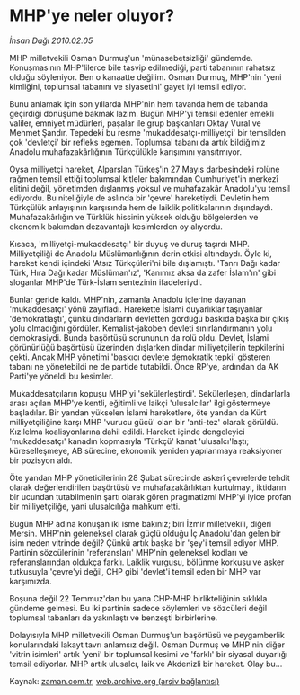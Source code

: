 # MHP'ye neler oluyor?

*İhsan Dağı 2010.02.05*

<tr><td class="metin" colspan="2" style="padding-top: 20px; padding-left: 5px; ">MHP milletvekili Osman Durmuş'un 'münasebetsizliği' gündemde. Konuşmasının MHP'lilerce bile tasvip edilmediği, parti tabanının rahatsız olduğu söyleniyor. Ben o kanaatte değilim. Osman Durmuş, MHP'nin 'yeni kimliğini, toplumsal tabanını ve siyasetini' gayet iyi temsil ediyor.</td></tr><tr><td class="metin" colspan="2" style="padding-top: 20px; padding-left: 5px; "><p>Bunu anlamak için son yıllarda MHP'nin hem tavanda hem de tabanda geçirdiği dönüşüme bakmak lazım. Bugün MHP'yi temsil edenler emekli valiler, emniyet müdürleri, paşalar ile grup başkanları Oktay Vural ve Mehmet Şandır. Tepedeki bu resme 'mukaddesatçı-milliyetçi' bir temsilden çok 'devletçi' bir refleks egemen. Toplumsal tabanı da artık bildiğimiz Anadolu muhafazakârlığının Türkçülükle karışımını yansıtmıyor.
<p>Oysa milliyetçi hareket, Alparslan Türkeş'in 27 Mayıs darbesindeki rolüne rağmen temsil ettiği toplumsal kitleler bakımından Cumhuriyet'in merkezî elitini değil, yönetimden dışlanmış yoksul ve muhafazakâr Anadolu'yu temsil ediyordu. Bu niteliğiyle de aslında bir 'çevre' hareketiydi. Devletin hem Türkçülük anlayışının karşısında hem de laiklik politikalarının dışındaydı. Muhafazakârlığın ve Türklük hissinin yüksek olduğu bölgelerden ve ekonomik bakımdan dezavantajlı kesimlerden oy alıyordu.
<p>Kısaca, 'milliyetçi-mukaddesatçı' bir duyuş ve duruş taşırdı MHP. Milliyetçiliği de Anadolu Müslümanlığının derin etkisi altındaydı. Öyle ki, hareket kendi içindeki 'Atsız Türkçüleri'ni bile dışlamıştı. 'Tanrı Dağı kadar Türk, Hıra Dağı kadar Müslüman'ız', 'Kanımız aksa da zafer İslam'ın' gibi sloganlar MHP'de Türk-İslam sentezinin ifadeleriydi.
<p>Bunlar geride kaldı. MHP'nin, zamanla Anadolu içlerine dayanan 'mukaddesatçı' yönü zayıfladı. Harekette İslami duyarlıklar taşıyanlar 'demokratlaştı', çünkü dindarların devletten gördüğü baskıda başka bir çıkış yolu olmadığını gördüler. Kemalist-jakoben devleti sınırlandırmanın yolu demokrasiydi. Bunda başörtüsü sorununun da rolü oldu. Devlet, İslami görünürlüğü başörtüsü üzerinden dışlarken dindar milliyetçilerin tepkilerini çekti. Ancak MHP yönetimi 'baskıcı devlete demokratik tepki' gösteren tabanı ne yönetebildi ne de partide tutabildi. Önce RP'ye, ardından da AK Parti'ye yöneldi bu kesimler.
<p>Mukaddesatçıların kopuşu MHP'yi 'sekülerleştirdi'. Sekülerleşen, dindarlarla arası açılan MHP'ye kentli, eğitimli ve laikçi 'ulusalcılar' ilgi göstermeye başladılar. Bir yandan yükselen İslami hareketlere, öte yandan da Kürt milliyetçiliğine karşı MHP 'vurucu gücü' olan bir 'anti-tez' olarak görüldü. Kızılelma koalisyonlarına dahil edildi. Hareket içinde dengeleyici 'mukaddesatçı' kanadın kopmasıyla 'Türkçü' kanat 'ulusalcı'laştı; küreselleşmeye, AB sürecine, ekonomik yeniden yapılanmaya reaksiyoner bir pozisyon aldı.
<p>Öte yandan MHP yöneticilerinin 28 Şubat sürecinde askerî çevrelerde tehdit olarak değerlendirilen başörtüsü ve muhafazakârlıktan kurtulmayı, iktidarın bir ucundan tutabilmenin şartı olarak gören pragmatizmi MHP'yi iyice profan bir milliyetçiliğe, yani ulusalcılığa mahkum etti.
<p>Bugün MHP adına konuşan iki isme bakınız; biri İzmir milletvekili, diğeri Mersin. MHP'nin geleneksel olarak güçlü olduğu İç Anadolu'dan gelen bir isim neden vitrinde değil? Çünkü artık başka bir 'şey'i temsil ediyor MHP. Partinin sözcülerinin 'referansları' MHP'nin geleneksel kodları ve referanslarından oldukça farklı. Laiklik vurgusu, bölünme korkusu ve asker tutkusuyla 'çevre'yi değil, CHP gibi 'devlet'i temsil eden bir MHP var karşımızda.
<p>Boşuna değil 22 Temmuz'dan bu yana CHP-MHP birlikteliğinin sıklıkla gündeme gelmesi. Bu iki partinin sadece söylemleri ve sözcüleri değil toplumsal tabanları da yakınlaştı ve benzeşti birbirlerine.
<p>Dolayısıyla MHP milletvekili Osman Durmuş'un başörtüsü ve peygamberlik konularındaki lakayt tavrı anlamsız değil. Osman Durmuş ve MHP'nin diğer 'vitrin isimleri' artık 'yeni' bir toplumsal kesimi ve 'farklı' bir siyasal duyarlığı temsil ediyorlar. MHP artık ulusalcı, laik ve Akdenizli bir hareket. Olay bu... <br/></p></p></p></p></p></p></p></p></p></td></tr>

Kaynak: [zaman.com.tr](http://zaman.com.tr/yazar.do?yazino=948256), [web.archive.org (arşiv bağlantısı)](http://web.archive.org/web/20100210055555/http://zaman.com.tr:80/yazar.do?yazino=948256)
